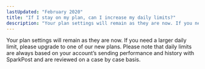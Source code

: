 ```yaml
---
lastUpdated: "February 2020"
title: "If I stay on my plan, can I increase my daily limits?"
description: "Your plan settings will remain as they are now. If you need a larger daily limit, please upgrade to one of our new plans. Please note that daily limits are always based on your account’s sending performance and history with SparkPost and are reviewed on a case by case basis."
---
```

 
Your plan settings will remain as they are now. If you need a larger daily limit, please upgrade to one of our new plans. Please note that daily limits are always based on your account’s sending performance and history with SparkPost and are reviewed on a case by case basis.
